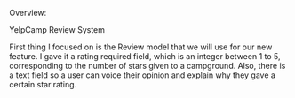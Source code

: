 Overview:

YelpCamp Review System

First thing I focused on is the Review model that we will use for our new feature.
I gave it a rating required field, which is an integer between 1 to 5,
corresponding to the number of stars given to a campground.
Also, there is a text field so a user can voice their opinion and explain why they gave a certain star rating.